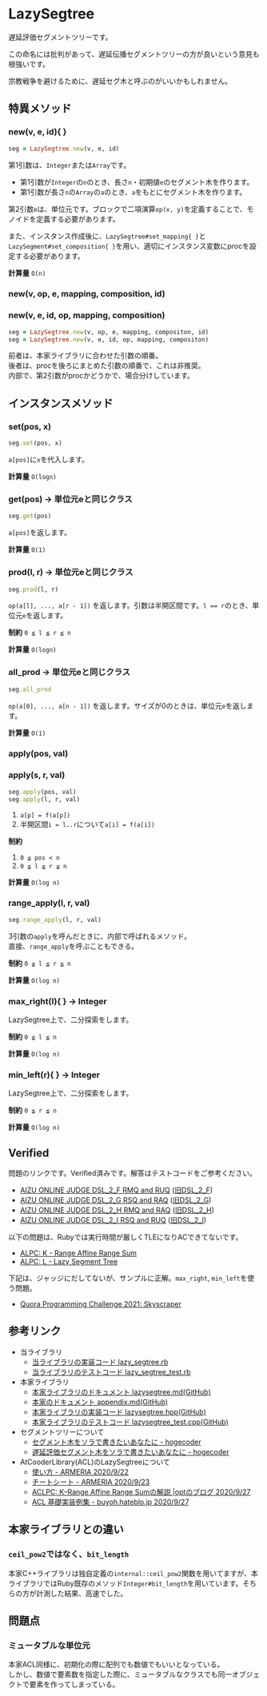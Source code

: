 # LazySegtree

遅延評価セグメントツリーです。

この命名には批判があって、遅延伝播セグメントツリーの方が良いという意見も根強いです。

宗教戦争を避けるために、遅延セグ木と呼ぶのがいいかもしれません。

## 特異メソッド

### new(v, e, id){  }

```ruby
seg = LazySegtree.new(v, e, id)
```

第1引数は、`Integer`または`Array`です。

- 第1引数が`Integer`の`n`のとき、長さ`n`・初期値`e`のセグメント木を作ります。
- 第1引数が長さ`n`の`Array`の`a`のとき、`a`をもとにセグメント木を作ります。

第2引数`e`は、単位元です。ブロックで二項演算`op(x, y)`を定義することで、モノイドを定義する必要があります。

また、インスタンス作成後に、`LazySegtree#set_mapping{ }`と`LazySegment#set_composition{ }`を用い、適切にインスタンス変数にprocを設定する必要があります。

**計算量** `O(n)`

### new(v, op, e, mapping, composition, id)
### new(v, e, id, op, mapping, composition)

```ruby
seg = LazySegtree.new(v, op, e, mapping, compositon, id)
seg = LazySegtree.new(v, e, id, op, mapping, compositon)
```

前者は、本家ライブラリに合わせた引数の順番。  
後者は、procを後ろにまとめた引数の順番で、これは非推奨。  
内部で、第2引数がprocかどうかで、場合分けしています。

## インスタンスメソッド

### set(pos, x)

```ruby
seg.set(pos, x)
```

`a[pos]`に`x`を代入します。

**計算量** `O(logn)`


### get(pos)  -> 単位元eと同じクラス

```ruby
seg.get(pos)
```

`a[pos]`を返します。

**計算量** `O(1)`


### prod(l, r) -> 単位元eと同じクラス

```ruby
seg.prod(l, r)
```

`op(a[l], ..., a[r - 1])` を返します。引数は半開区間です。`l == r`のとき、単位元`e`を返します。

**制約** `0 ≦ l ≦ r ≦ n`

**計算量** `O(logn)`

### all_prod -> 単位元eと同じクラス

```ruby
seg.all_prod
```

`op(a[0], ..., a[n - 1])` を返します。サイズが0のときは、単位元`e`を返します。

**計算量** `O(1)`

### apply(pos, val)
### apply(s, r, val)

```ruby
seg.apply(pos, val)
seg.apply(l, r, val)
```

1. `a[p] = f(a[p])`
2. 半開区間`i = l..r`について`a[i] = f(a[i])`

**制約** 
1. `0 ≦ pos < n` 
2. `0 ≦ l ≦ r ≦ n`

**計算量** `O(log n)`

### range_apply(l, r, val)

```ruby
seg.range_apply(l, r, val)
```

3引数の`apply`を呼んだときに、内部で呼ばれるメソッド。  
直接、`range_apply`を呼ぶこともできる。

**制約** `0 ≦ l ≦ r ≦ n`

**計算量** `O(log n)`

### max_right(l){  } -> Integer

LazySegtree上で、二分探索をします。

**制約**  `0 ≦ l ≦ n`

**計算量** `O(log n)`

### min_left(r){  } -> Integer

LazySegtree上で、二分探索をします。

**制約**  `0 ≦ r ≦ n`

**計算量** `O(log n)`

## Verified

問題のリンクです。Verified済みです。解答はテストコードをご参考ください。
- [AIZU ONLINE JUDGE DSL\_2\_F RMQ and RUQ](ttps://onlinejudge.u-aizu.ac.jp/problems/DSL_2_F) ([旧DSL_2_F](http://judge.u-aizu.ac.jp/onlinejudge/description.jsp?id=DSL_2_F))
- [AIZU ONLINE JUDGE DSL\_2\_G RSQ and RAQ](https://onlinejudge.u-aizu.ac.jp/problems/DSL_2_G) ([旧DSL_2_G](http://judge.u-aizu.ac.jp/onlinejudge/description.jsp?id=DSL_2_G))
- [AIZU ONLINE JUDGE DSL\_2\_H RMQ and RAQ](https://onlinejudge.u-aizu.ac.jp/problems/DSL_2_H) ([旧DSL_2_H](http://judge.u-aizu.ac.jp/onlinejudge/description.jsp?id=DSL_2_H))
- [AIZU ONLINE JUDGE DSL\_2\_I RSQ and RUQ](https://onlinejudge.u-aizu.ac.jp/problems/DSL_2_I) ([旧DSL_2_I](http://judge.u-aizu.ac.jp/onlinejudge/description.jsp?id=DSL_2_I))

以下の問題は、Rubyでは実行時間が厳しくTLEになりACできてないです。
- [ALPC: K \- Range Affine Range Sum](https://atcoder.jp/contests/practice2/tasks/practice2_k)
- [ALPC: L \- Lazy Segment Tree](https://atcoder.jp/contests/practice2/tasks/practice2_l)

下記は、ジャッジにだしてないが、サンプルに正解。`max_right`, `min_left`を使う問題。
- [Quora Programming Challenge 2021: Skyscraper](https://jonathanirvin.gs/files/division2_3d16774b0423.pdf#page=5)

## 参考リンク

- 当ライブラリ
  - [当ライブラリの実装コード lazy_segtree.rb](https://github.com/universato/ac-library-rb/blob/master/lib/lazy_segtree.rb)
  - [当ライブラリのテストコード lazy_segtree_test.rb](https://github.com/universato/ac-library-rb/blob/master/test/lazy_segtree_test.rb)
- 本家ライブラリ
  - [本家ライブラリのドキュメント lazysegtree.md(GitHub)](https://github.com/atcoder/ac-library/blob/master/document_ja/lazysegtree.md)
  - [本家のドキュメント appendix.md(GitHub)](https://github.com/atcoder/ac-library/blob/master/document_ja/appendix.md)
  - [本家ライブラリの実装コード lazysegtree.hpp(GitHub)](https://github.com/atcoder/ac-library/blob/master/atcoder/lazysegtree.hpp)
  - [本家ライブラリのテストコード lazysegtree_test.cpp(GitHub)](https://github.com/atcoder/ac-library/blob/master/test/unittest/lazysegtree_test.cpp)
- セグメントツリーについて
  - [セグメント木をソラで書きたいあなたに \- hogecoder](https://tsutaj.hatenablog.com/entry/2017/03/29/204841)
  - [遅延評価セグメント木をソラで書きたいあなたに \- hogecoder](https://tsutaj.hatenablog.com/entry/2017/03/30/224339)
- AtCooderLibrary(ACL)のLazySegtreeについて
  - [使い方 \- ARMERIA 2020/9/22](https://betrue12.hateblo.jp/entry/2020/09/22/194541)
  - [チートシート \- ARMERIA 2020/9/23](https://betrue12.hateblo.jp/entry/2020/09/23/005940)
  - [ACLPC: K–Range Affine Range Sumの解説 \|optのブログ 2020/9/27](https://opt-cp.com/cp/lazysegtree-aclpc-k/)
  - [ACL 基礎実装例集 \- buyoh\.hateblo\.jp 2020/9/27](https://buyoh.hateblo.jp/entry/2020/09/27/190144)

## 本家ライブラリとの違い

### `ceil_pow2`ではなく、`bit_length`

本家C++ライブラリは独自定義の`internal::ceil_pow2`関数を用いてますが、本ライブラリではRuby既存のメソッド`Integer#bit_length`を用いています。そちらの方が計測した結果、高速でした。

## 問題点

### ミュータブルな単位元

本家ACL同様に、初期化の際に配列でも数値でもいいとなっている。  
しかし、数値で要素数を指定した際に、ミュータブルなクラスでも同一オブジェクトで要素を作ってしまっている。

